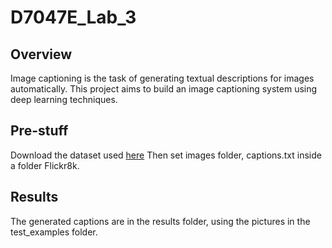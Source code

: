 # D7047E_Lab_3

## Overview
Image captioning is the task of generating textual descriptions for images automatically. This project aims to build an image captioning system using deep learning techniques.

## Pre-stuff
Download the dataset used [here](https://www.kaggle.com/dataset/e1cd22253a9b23b073794872bf565648ddbe4f17e7fa9e74766ad3707141adeb) Then set images folder, captions.txt inside a folder Flickr8k.

## Results
The generated captions are in the results folder, using the pictures in the test_examples folder. 
